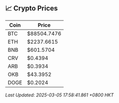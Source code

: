 ## 📈 Crypto Prices

| Coin | Price |
| ---- | ----- |
| BTC | $88504.7476 |
| ETH | $2237.6615 |
| BNB | $601.5704 |
| CRV | $0.4394 |
| ARB | $0.3934 |
| OKB | $43.3952 |
| DOGE | $0.2024 |

_Last Updated: 2025-03-05 17:58:41.861 +0800 HKT_
